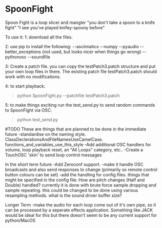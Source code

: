 # SpoonFight
Spoon Fight is a loop slicer and mangler
"you don't take a spoon to a knife fight"
"I see you've played knifey-spoony before"

To use it: 
1: download all the files.

2: use pip to install the following:
 --asciimatics
 --numpy
 --pyaudio
 --better_exceptions (not used, but looks nicer when things go wrong)
 --pythonosc
 --soundfile

3: Create a patch file.  you can copy the testPatch3.patch structure and put your own loop files in there.
   The existing patch file testPatch3.patch should work with no modifications.

4: to start playback:
  >python SpoonFight.py --patchfile testPatch3.patch

5: to make things exciting run the test_send.py to send random commands to SpoonFight via OSC.
 >python test_send.py

#TODO
These are things that are planned to be done in the immediate future
-standardise on the naming style.  ClassDeclerationsAndFileNamesUseCamelCase.  functions_and_variables_use_this_style
-Add additional OSC handlers for volume, loop playback reset,  an "All Loops" category, etc..
-Create a TouchOSC 'skin' to send loop control messages

In the short term future
-Add Zeroconf support.
-make it handle OSC broadcasts and also send responses to change (primarily so remote control button colours can be set)
-add the handling for config files.  things that might be specified in the config file:
     How are pitch changes (Half and Double) handled?  currently it is done with brute force sample dropping and sample repeating.  this could be changed to be done using various resampling methods.
     what is the sound driver buffer size?

Longer Term
-make the audio for each loop come out of it's own pipe, so it can be processed by a seperate effects application.  Something like JACK would be ideal for this but there doesn't seem to be any current support for python/MacOS
